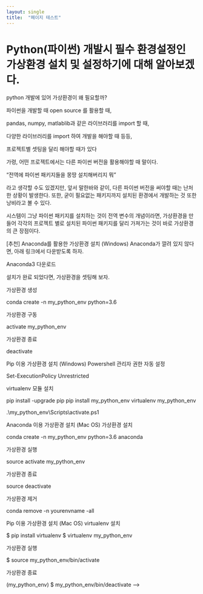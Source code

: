 ```yaml
---
layout: single
title:  "페이지 테스트"
---
```


# Python(파이썬) 개발시 필수 환경설정인 가상환경 설치 및 설정하기에 대해 알아보겠다.

python 개발에 있어 가상환경이 왜 필요할까?

파이썬을 개발할 때 open source 를 활용할 때,

pandas, numpy, matlablib과 같은 라이브러리를 import 할 때,

다양한 라이브러리를 import 하여 개발을 해야할 때 등등,

프로젝트별 셋팅을 달리 해야할 때가 있다

가령, 어떤 프로젝트에서는 다른 파이썬 버전을 활용해야할 때 말이다.

“전역에 파이썬 패키지들을 몽땅 설치해버리지 뭐”

라고 생각할 수도 있겠지만, 앞서 말한바와 같이, 다른 파이썬 버전을 써야할 때는 난처한 상황이 발생한다. 또한, 굳이 필요없는 패키지까지 설치된 환경에서 개발하는 것 또한 낭비라고 볼 수 있다.

시스템이 그냥 파이썬 패키지를 설치하는 것이 전역 변수의 개념이라면, 가상환경을 만들어 각각의 프로젝트 별로 설치된 파이썬 패키지를 달리 가져가는 것이 바로 가상환경의 큰 장점이다.

[추천] Anaconda를 활용한 가상환경 설치 (Windows)
Anaconda가 깔려 있지 않다면, 아래 링크에서 다운받도록 하자.

Anaconda3 다운로드

설치가 완료 되었다면, 가상환경을 셋팅해 보자.

가상환경 생성

conda create -n my_python_env python=3.6

가상환경 구동

activate my_python_env

가상환경 종료

deactivate

Pip 이용 가상환경 설치 (Windows)
Powershell 관리자 권한 자동 설정

Set-ExecutionPolicy Unrestricted

virtualenv 모듈 설치

pip install -upgrade pip pip install my_python_env virtualenv my_python_env

.\my_python_env\Scripts\activate.ps1

Anaconda 이용 가상환경 설치 (Mac OS)
가상환경 설치

conda create -n my_python_env python=3.6 anaconda

가상환경 실행

source activate my_python_env

가상환경 종료

source deactivate

가상환경 제거

conda remove -n yourenvname -all

Pip 이용 가상환경 설치 (Mac OS)
virtualenv 설치

$ pip install virtualenv $ virtualenv my_python_env

가상환경 실행

$ source my_python_env/bin/activate

가상환경 종료

(my_python_env) $ my_python_env/bin/deactivate -->